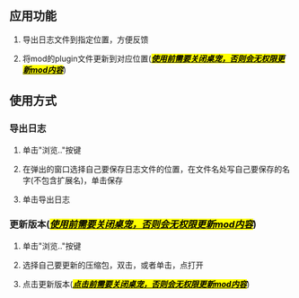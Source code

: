 ## 应用功能

1. 导出日志文件到指定位置，方便反馈

2. 将mod的plugin文件更新到对应位置(***<u><mark>使用前需要关闭桌宠，否则会无权限更新mod内容</mark></u>***)

## 使用方式

### 导出日志

1. 单击"浏览.."按键

2. 在弹出的窗口选择自己要保存日志文件的位置，在文件名处写自己要保存的名字(不包含扩展名)，单击保存

3. 单击导出日志

### 更新版本(***<u><mark>使用前需要关闭桌宠，否则会无权限更新mod内容</mark></u>***)

1. 单击"浏览.."按键

2. 选择自己要更新的压缩包，双击，或者单击，点打开

3. 点击更新版本(***<u><mark>点击前需要关闭桌宠，否则会无权限更新mod内容</mark></u>***)
